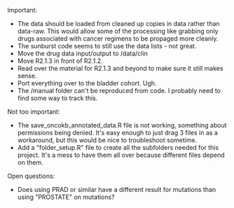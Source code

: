 Important:
- The data should be loaded from cleaned up copies in data rather than data-raw.  This would allow some of the processing like grabbing only drugs associated with cancer regimens to be propaged more cleanly.
- The sunburst code seems to still use the data lists - not great.
- Move the drug data input/output to /data/clin
- Move R2.1.3 in front of R2.1.2.
- Read over the material for R2.1.3 and beyond to make sure it still makes sense.
- Port everything over to the bladder cohort.  Ugh.
- The /manual folder can't be reproduced from code.  I probably need to find some way to track this.

Not too important:
- The save_oncokb_annotated_data.R file is not working, something about permissions being denied.  It's easy enough to just drag 3 files in as a workaround, but this would be nice to troubleshoot sometime.
- Add a "folder_setup.R" file to create all the subfolders needed for this project.  It's a mess to have them all over because different files depend on them.

Open questions:
- Does using PRAD or similar have a different result for mutations than using "PROSTATE" on mutations?